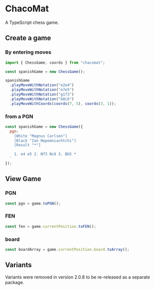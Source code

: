# ChacoMat

A TypeScript chess game.

## Create a game

### By entering moves

```javascript
import { ChessGame, coords } from "chacomat";

const spanishGame = new ChessGame();

spanishGame
  .playMoveWithNotation("e2e4")
  .playMoveWithNotation("e7e5")
  .playMoveWithNotation("g1f3")
  .playMoveWithNotation("b8c6")
  .playMoveWithCoords(coords(7, 5), coords(3, 1));
```

### from a PGN

```javascript
const spanishGame = new ChessGame({
  pgn: `
    [White "Magnus Carlsen"]
    [Black "Ian Nepomniachtchi"]
    [Result "*"]

    1. e4 e5 2. Nf3 Nc6 3. Bb5 *
  `
});
```

## View Game

### PGN

```typescript
const pgn = game.toPGN();
```

### FEN

```typescript
const fen = game.currentPosition.toFEN();
```

### board

```typescript
const boardArray = game.currentPosition.board.toArray();
```

## Variants

Variants were removed in version 2.0.8 to be re-released as a separate package.
